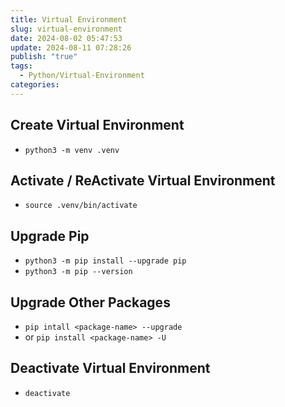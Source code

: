 ```yaml
---
title: Virtual Environment
slug: virtual-environment
date: 2024-08-02 05:47:53
update: 2024-08-11 07:28:26
publish: "true"
tags:
  - Python/Virtual-Environment
categories: 
---
```

## Create Virtual Environment

- `python3 -m venv .venv`

## Activate / ReActivate Virtual Environment

- `source .venv/bin/activate`

## Upgrade Pip

- `python3 -m pip install --upgrade pip`  
- `python3 -m pip --version`

## Upgrade Other Packages

- `pip intall <package-name> --upgrade`
- or `pip install <package-name> -U`

## Deactivate Virtual Environment

- `deactivate`
